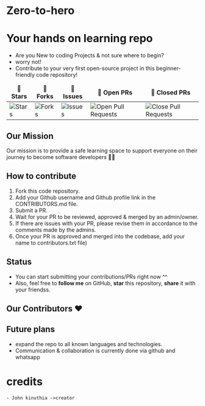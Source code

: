 # Zero-to-hero
# Your hands on learning repo

- Are you New to coding Projects & not sure where to begin?
- worry not!
- Contribute to your very first open-source project in this beginner-friendly code repository!

<table >
    <thead align="center">
            <tr border: 1px;>
                        <td><b>🌟 Stars</b></td>
                                    <td><b>🍴 Forks</b></td>
                                                <td><b>🐛 Issues</b></td>
                                                            <td><b>🔔 Open PRs</b></td>
                                                                        <td><b>🔕 Closed PRs</b></td>
                                </tr>
</thead>
                                                                                         <tbody>
    <tr>
    <td><img alt="Stars" src="https://github.com/johnkinuthiaa/Zero-to-hero/stargazers"/></td>
    <td><img alt="Forks" src="https://github.com/johnkinuthiaa/Zero-to-hero/forks"/></td>
                                                                                                                                       <td><img alt="Issues" src="https://github.com/johnkinuthiaa/Zero-to-hero/issues"/></td>
                                                                                                                                                   <td><img alt="Open Pull Requests" src="https://github.com/johnkinuthiaa/Zero-to-hero/pulls"/></td>
                                                                                                                                                              <td><img alt="Close Pull Requests" src="https://github.com/johnkinuthiaa/Zero-to-hero/pulls?q=is%3Apr+is%3Aclosed"/></td>
</tr>
</tbody>
</table>

## Our Mission
Our mission is to provide a safe learning space to support everyone on their journey to become software developers 👨‍💻

## How to contribute

1. Fork this code repository.
2. Add your Github username and Github profile link in the CONTRIBUTORS.md file.
3. Submit a PR.
4. Wait for your PR to be reviewed, approved & merged by an admin/owner.
5. If there are issues with your PR, please revise them in accordance to the comments made by the admins.
6. Once your PR is approved and merged into the codebase, add your name to contributors.txt file)

## Status

- You can start submitting your contributions/PRs right now ^^
- Also, feel free to **follow me** on GitHub, **star** this repository, **share** it with your friendss.  
 ## Our Contributors ❤️

<a href="https://github.com/johnkinuthiaa/Zero-to-hero/graphs/contributors">                                                                               </a>

## Future plans

- expand the repo to all known languages and technologies.
- Communication & collaboration is currently done via github and whatsapp 
            
# credits
    - John kinuthia ->creator